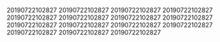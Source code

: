 20190722102827
20190722102827
20190722102827
20190722102827
20190722102827
20190722102827
20190722102827
20190722102827
20190722102827
20190722102827
20190722102827
20190722102827
20190722102827
20190722102827
20190722102827
